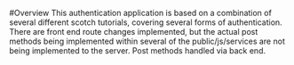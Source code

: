 #Overview
This authentication application is based on a combination of several different scotch tutorials, covering several forms of authentication. There are front end route changes implemented, but the actual post methods being implemented within several of the public/js/services are not being implemented to the server. Post methods handled via back end. 
